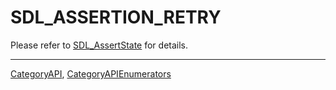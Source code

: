 # SDL_ASSERTION_RETRY

Please refer to [SDL_AssertState](SDL_AssertState) for details.

----
[CategoryAPI](CategoryAPI), [CategoryAPIEnumerators](CategoryAPIEnumerators)

